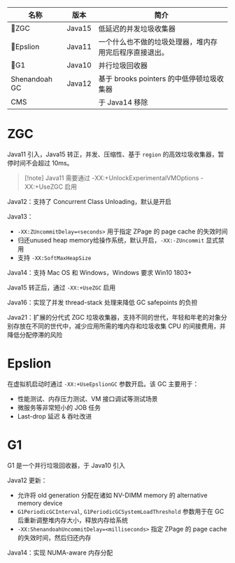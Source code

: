 | 名称            | 版本     | 简介                            |
| ------------- | ------ | ----------------------------- |
| 👨ZGC         | Java15 | 低延迟的并发垃圾收集器                   |
| 👨Epslion     | Java11 | 一个什么也不做的垃圾处理器，堆内存用完后程序直接退出。   |
| 👨G1          | Java10 | 并行垃圾回收器                       |
| Shenandoah GC | Java12 | 基于 brooks pointers 的中低停顿垃圾收集器 |
| CMS           |        | 于 Java14 移除                   |
# ZGC

Java11 引入，Java15 转正，并发、压缩性、基于 `region` 的高效垃圾收集器，暂停时间不会超过 10ms。

>[!note] Java11 需要通过 -XX:+UnlockExperimentalVMOptions -XX:+UseZGC 启用

Java12：支持了 Concurrent Class Unloading，默认是开启

Java13：
* `-XX:ZUncommitDelay=<seconds>` 用于指定 ZPage 的 page cache 的失效时间
* 归还unused heap memory给操作系统，默认开启，`-XX:-ZUncommit` 显式禁用
* 支持 `-XX:SoftMaxHeapSize`

Java14：支持 Mac OS 和 Windows，Windows 要求 Win10 1803+

Java15 转正后，通过 `-XX:+UseZGC` 启用

Java16：实现了并发 thread-stack 处理来降低 GC safepoints 的负担

Java21：扩展的分代式 ZGC 垃圾收集器，支持不同的世代，年轻和年老的对象分别存放在不同的世代中，减少应用所需的堆内存和垃圾收集 CPU 的间接费用，并降低分配停滞的风险
# Epslion

在虚拟机启动时通过 `-XX:+UseEpslionGC` 参数开启。该 GC 主要用于：
* 性能测试、内存压力测试、VM 接口调试等测试场景
* 微服务等非常短小的 JOB 任务
* Last-drop 延迟 & 吞吐改进
# G1

G1 是一个并行垃圾回收器，于 Java10 引入

Java12 更新：
* 允许将 old generation 分配在诸如 NV-DIMM memory 的 alternative memory device
* `G1PeriodicGCInterval`, `G1PeriodicGCSystemLoadThreshold` 参数用于在 GC  后重新调整堆内存大小，释放内存给系统
* `-XX:ShenandoahUncommitDelay=<milliseconds>` 指定 ZPage 的 page cache 的失效时间，然后归还内存

Java14：实现 NUMA-aware 内存分配